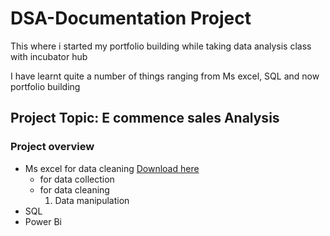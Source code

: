 # DSA-Documentation Project

This where i started my portfolio building while taking data analysis class with incubator hub

I have learnt quite a number of things ranging from Ms excel, SQL and now portfolio building

## Project Topic: E commence sales Analysis

### Project overview

- Ms excel for data cleaning [ Download here](https://www.microsoft.com)
     - for data collection
     - for data cleaning
       1. Data manipulation
-  SQL
-  Power Bi
